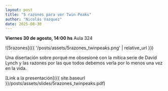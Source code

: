 ```yaml
---
layout: post
title: "5 razones para ver Twin Peaks"
author: "Nicolás Vazquez"
date: 2025-08-30
---
```

**Viernes 30 de agosto, 14:00 hs**
Aula 324

![5razones]({{ '/posts/assets/5razones_twinpeaks.png' | relative_url }})

Una disertación sobre porqué me obsesioné con la mítica serie de David Lynch y las razones por las que todos debemos verla por lo menos una vez en la vida.

[Link a la presentación]({{ site.baseurl }}/posts/assets/slides/5razones_twinpeaks.pdf)
